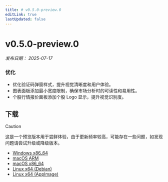 ```yaml
---
title: # v0.5.0-preview.0
editLink: true
lastUpdated: false
---
```


# v0.5.0-preview.0  <Badge type="warning" text="preview" />

_发布日期： 2025-07-17_

### 优化

- 优化验证码弹窗样式，提升视觉清晰度和用户体验。
- 图表面板添加最小宽度限制，确保市场分析时的可读性和易用性。
- 个股行情报价面板添加个股 Logo 显示，提升视觉识别度。

## 下载


> [!CAUTION]
> 这是一个预览版本用于尝鲜体验，由于更新频率较高，可能存在一些问题，如发现问题请尝试升级或降级版本。


- [Windows x86_64](https://assets.lbkrs.com/github/release/longbridge-desktop/preview/longbridge-v0.5.0-preview.0-windows-x86_64.exe)
- [macOS ARM](https://assets.lbkrs.com/github/release/longbridge-desktop/preview/longbridge-v0.5.0-preview.0-macos-aarch64.dmg)
- [macOS x86_64](https://assets.lbkrs.com/github/release/longbridge-desktop/preview/longbridge-v0.5.0-preview.0-macos-x86_64.dmg)
- [Linux x64 (Debian)](https://assets.lbkrs.com/github/release/longbridge-desktop/preview/longbridge-v0.5.0-preview.0-linux-x86_64.deb)
- [Linux x64 (AppImage)](https://assets.lbkrs.com/github/release/longbridge-desktop/preview/longbridge-v0.5.0-preview.0-linux-x86_64.AppImage)